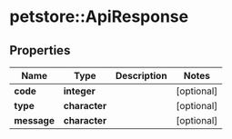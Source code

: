 # petstore::ApiResponse

## Properties
Name | Type | Description | Notes
------------ | ------------- | ------------- | -------------
**code** | **integer** |  | [optional] 
**type** | **character** |  | [optional] 
**message** | **character** |  | [optional] 


